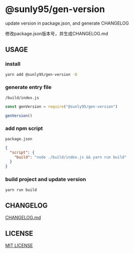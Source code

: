 # @sunly95/gen-version

update version in package.json, and generate CHANGELOG

修改package.json版本号，并生成CHANGELOG.md

## USAGE

### install

```bash
yarn add @sunly95/gen-version -D
```

### generate entry file

`/build/index.js`
```js
const genVersion = require("@sunly95/gen-version")

genVersion()
```

### add npm script

`package.json`
```json
{
  "script": {
    "build": "node ./build/index.js && yarn run build"
  }
}
```

### build project and update version

```bash
yarn run build
```

## CHANGELOG

[CHANGELOG.md](./CHANGELOG.md)

## LICENSE

[MIT LICENSE](./LICENSE)